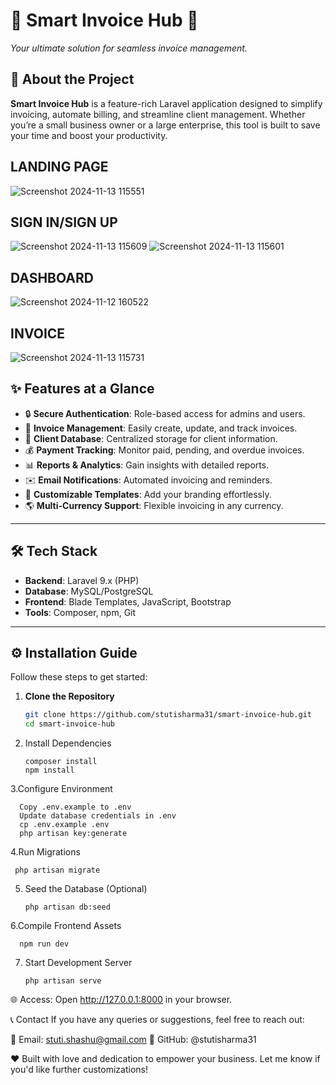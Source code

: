 # 🌟 Smart Invoice Hub 🌟  
*Your ultimate solution for seamless invoice management.*


## 🚀 About the Project  

**Smart Invoice Hub** is a feature-rich Laravel application designed to simplify invoicing, automate billing, and streamline client management. Whether you’re a small business owner or a large enterprise, this tool is built to save your time and boost your productivity.  

## LANDING PAGE
![Screenshot 2024-11-13 115551](https://github.com/user-attachments/assets/a61840c5-0170-4061-999b-005e2b8e98a9)

## SIGN IN/SIGN UP
![Screenshot 2024-11-13 115609](https://github.com/user-attachments/assets/4a261c60-d291-4993-aaa7-73959edaafdb)
![Screenshot 2024-11-13 115601](https://github.com/user-attachments/assets/1ec0ac3a-4b57-4cc3-a306-2c8c53b00088)

## DASHBOARD
![Screenshot 2024-11-12 160522](https://github.com/user-attachments/assets/d51d5321-e80d-4571-8bcc-5513246290d3)

## INVOICE 
![Screenshot 2024-11-13 115731](https://github.com/user-attachments/assets/9252ed38-7b52-4cb0-951f-582c3af42981)

## ✨ Features at a Glance  

- 🔒 **Secure Authentication**: Role-based access for admins and users.  
- 📜 **Invoice Management**: Easily create, update, and track invoices.  
- 👥 **Client Database**: Centralized storage for client information.  
- 💰 **Payment Tracking**: Monitor paid, pending, and overdue invoices.  
- 📊 **Reports & Analytics**: Gain insights with detailed reports.  
- ✉️ **Email Notifications**: Automated invoicing and reminders.  
- 🎨 **Customizable Templates**: Add your branding effortlessly.  
- 🌎 **Multi-Currency Support**: Flexible invoicing in any currency.  

---

## 🛠️ Tech Stack  

- **Backend**: Laravel 9.x (PHP)  
- **Database**: MySQL/PostgreSQL  
- **Frontend**: Blade Templates, JavaScript, Bootstrap  
- **Tools**: Composer, npm, Git  

---

## ⚙️ Installation Guide  

Follow these steps to get started:  

1. **Clone the Repository**  
   ```bash
   git clone https://github.com/stutisharma31/smart-invoice-hub.git
   cd smart-invoice-hub
2. Install Dependencies

       composer install  
       npm install

3.Configure Environment
      
      Copy .env.example to .env
      Update database credentials in .env
      cp .env.example .env  
      php artisan key:generate  
4.Run Migrations

     php artisan migrate  
5. Seed the Database (Optional)
   
       php artisan db:seed  
6.Compile Frontend Assets

      npm run dev  
7. Start Development Server

       php artisan serve
     
🌐 Access: Open http://127.0.0.1:8000 in your browser.

📞 Contact
If you have any queries or suggestions, feel free to reach out:

📧 Email: stuti.shashu@gmail.com
🔗 GitHub: @stutisharma31

❤️ Built with love and dedication to empower your business.
Let me know if you'd like further customizations!

